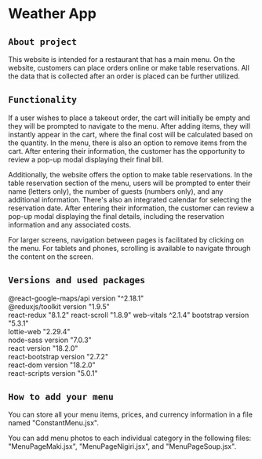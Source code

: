 # Weather App

## `About project`

This website is intended for a restaurant that has a main menu. On the website, customers can place orders online or make table reservations. All the data that is collected after an order is placed can be further utilized.

## `Functionality`

If a user wishes to place a takeout order, the cart will initially be empty and they will be prompted to navigate to the menu. After adding items, they will instantly appear in the cart, where the final cost will be calculated based on the quantity. In the menu, there is also an option to remove items from the cart. After entering their information, the customer has the opportunity to review a pop-up modal displaying their final bill.

Additionally, the website offers the option to make table reservations. In the table reservation section of the menu, users will be prompted to enter their name (letters only), the number of guests (numbers only), and any additional information. There's also an integrated calendar for selecting the reservation date. After entering their information, the customer can review a pop-up modal displaying the final details, including the reservation information and any associated costs.

For larger screens, navigation between pages is facilitated by clicking on the menu. For tablets and phones, scrolling is available to navigate through the content on the screen.

## `Versions and used packages`

@react-google-maps/api version "^2.18.1"\
@reduxjs/toolkit version "1.9.5"\
react-redux "8.1.2"
react-scroll "1.8.9"
web-vitals ^2.1.4"
bootstrap version "5.3.1"\
lottie-web "2.29.4"\
node-sass version "7.0.3"\
react version "18.2.0"\
react-bootstrap version "2.7.2"\
react-dom version "18.2.0"\
react-scripts version "5.0.1"

## `How to add your menu`

You can store all your menu items, prices, and currency information in a file named "ConstantMenu.jsx".

You can add menu photos to each individual category in the following files: "MenuPageMaki.jsx", "MenuPageNigiri.jsx", and "MenuPageSoup.jsx".
